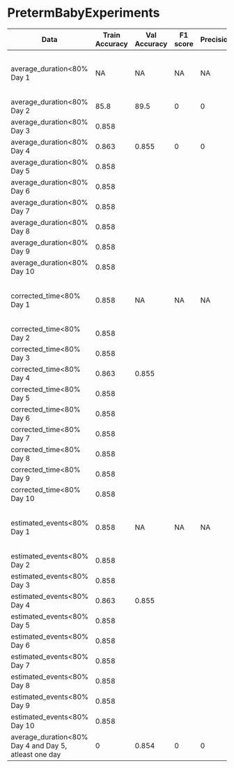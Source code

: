 # PretermBabyExperiments

| Data | Train Accuracy | Val Accuracy| F1 score | Precision | Recall | Model | Remarks | Features | Reviewer |
| --- | --- | --- | --- | --- | --- | --- | --- | --- | --- |
| average_duration<80% Day 1 | NA | NA | NA | NA | NA | Logistic Regression| Day 1 has no ROP valid data |  | A |
| average_duration<80% Day 2 | 85.8  | 89.5 | 0 | 0 | 0| Logistic Regression| |  | A |
| average_duration<80% Day 3 | 0.858  |  | | | | Logistic Regression| |  | A |
| average_duration<80% Day 4 | 0.863  | 0.855| 0 | 0 | 0 | Logistic Regression| |  | A |
| average_duration<80% Day 5 | 0.858  |  | | | | Logistic Regression| |  | A |
| average_duration<80% Day 6 | 0.858  |  | | | | Logistic Regression| |  | A |
| average_duration<80% Day 7 | 0.858  |  | | | | Logistic Regression| |  | A |
| average_duration<80% Day 8 | 0.858  |  | | | | Logistic Regression| |  | A |
| average_duration<80% Day 9 | 0.858  |  | | | | Logistic Regression| |  | A |
| average_duration<80% Day 10 | 0.858  |  | | | | Logistic Regression| |  | A |
| corrected_time<80% Day 1| 0.858  | NA | NA | NA | NA | Logistic Regression| Day 1 has no ROP valid data |  | A |
| corrected_time<80% Day 2| 0.858  |  | | | | Logistic Regression| |  | A |
| corrected_time<80% Day 3| 0.858  |  | | | | Logistic Regression| |  | A |
| corrected_time<80% Day 4| 0.863  | 0.855 | | | | Logistic Regression| |  | A |
| corrected_time<80% Day 5| 0.858  |  | | | | Logistic Regression| |  | A |
| corrected_time<80% Day 6| 0.858  |  | | | | Logistic Regression| |  | A |
| corrected_time<80% Day 7| 0.858  |  | | | | Logistic Regression| |  | A |
| corrected_time<80% Day 8| 0.858  |  | | | | Logistic Regression| |  | A |
| corrected_time<80% Day 9| 0.858  |  | | | | Logistic Regression| |  | A |
| corrected_time<80% Day 10| 0.858  |  | | | | Logistic Regression| |  | A |
| estimated_events<80% Day 1| 0.858  | NA | NA | NA | NA | Logistic Regression| Day 1 has no ROP valid data|  | A |
| estimated_events<80% Day 2| 0.858  |  | | | | Logistic Regression| |  | A |
| estimated_events<80% Day 3| 0.858  |  | | | | Logistic Regression| |  | A |
| estimated_events<80% Day 4| 0.863  | 0.855 | | | | Logistic Regression| |  | A |
| estimated_events<80% Day 5| 0.858  |  | | | | Logistic Regression| |  | A |
| estimated_events<80% Day 6| 0.858  |  | | | | Logistic Regression| |  | A |
| estimated_events<80% Day 7| 0.858  |  | | | | Logistic Regression| |  | A |
| estimated_events<80% Day 8| 0.858  |  | | | | Logistic Regression| |  | A |
| estimated_events<80% Day 9| 0.858  |  | | | | Logistic Regression| |  | A |
| estimated_events<80% Day 10| 0.858  |  | | | | Logistic Regression| |  | A |
| average_duration<80% Day 4 and Day 5, atleast one day | 0  | 0.854| 0 | 0 | 0 | Logistic Regression| |  | A |




